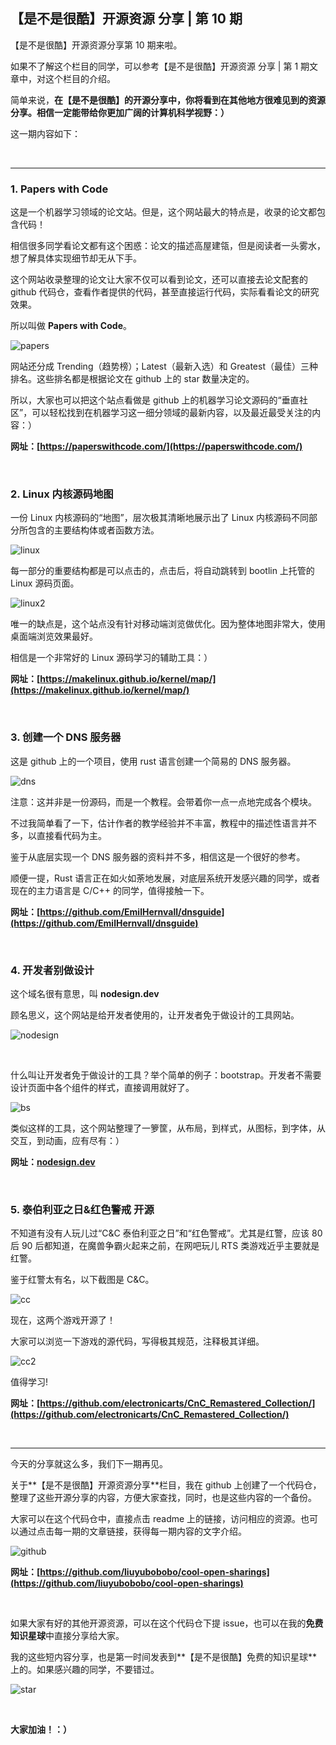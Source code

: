 ## 【是不是很酷】开源资源 分享 | 第 10 期

【是不是很酷】开源资源分享第 10 期来啦。

如果不了解这个栏目的同学，可以参考【是不是很酷】开源资源 分享 | 第 1 期文章中，对这个栏目的介绍。

简单来说，**在【是不是很酷】的开源分享中，你将看到在其他地方很难见到的资源分享。相信一定能带给你更加广阔的计算机科学视野：）**

这一期内容如下：

<br/>

---

### 1. Papers with Code

这是一个机器学习领域的论文站。但是，这个网站最大的特点是，收录的论文都包含代码！

相信很多同学看论文都有这个困惑：论文的描述高屋建瓴，但是阅读者一头雾水，想了解具体实现细节却无从下手。

这个网站收录整理的论文让大家不仅可以看到论文，还可以直接去论文配套的 github 代码仓，查看作者提供的代码，甚至直接运行代码，实际看看论文的研究效果。

所以叫做 **Papers with Code**。

![papers](papers.png)

网站还分成 Trending（趋势榜）；Latest（最新入选）和 Greatest（最佳）三种排名。这些排名都是根据论文在 github 上的 star 数量决定的。

所以，大家也可以把这个站点看做是 github 上的机器学习论文源码的“垂直社区”，可以轻松找到在机器学习这一细分领域的最新内容，以及最近最受关注的内容：）

**网址：[https://paperswithcode.com/](https://paperswithcode.com/)**

<br/>

### 2. Linux 内核源码地图

一份 Linux 内核源码的“地图”，层次极其清晰地展示出了 Linux 内核源码不同部分所包含的主要结构体或者函数方法。

![linux](linux.png)

每一部分的重要结构都是可以点击的，点击后，将自动跳转到 bootlin 上托管的 Linux 源码页面。

![linux2](linux2.png)

唯一的缺点是，这个站点没有针对移动端浏览做优化。因为整体地图非常大，使用桌面端浏览效果最好。

相信是一个非常好的 Linux 源码学习的辅助工具：）

**网址：[https://makelinux.github.io/kernel/map/](https://makelinux.github.io/kernel/map/)**

<br/>

### 3. 创建一个 DNS 服务器

这是 github 上的一个项目，使用 rust 语言创建一个简易的 DNS 服务器。

![dns](dns.png)

注意：这并非是一份源码，而是一个教程。会带着你一点一点地完成各个模块。

不过我简单看了一下，估计作者的教学经验并不丰富，教程中的描述性语言并不多，以直接看代码为主。

鉴于从底层实现一个 DNS 服务器的资料并不多，相信这是一个很好的参考。

顺便一提，Rust 语言正在如火如荼地发展，对底层系统开发感兴趣的同学，或者现在的主力语言是 C/C++ 的同学，值得接触一下。

**网址：[https://github.com/EmilHernvall/dnsguide](https://github.com/EmilHernvall/dnsguide)**

<br/>

### 4. 开发者别做设计

这个域名很有意思，叫 **nodesign.dev**

顾名思义，这个网站是给开发者使用的，让开发者免于做设计的工具网站。

![nodesign](nodesign.png)

<br/>

什么叫让开发者免于做设计的工具？举个简单的例子：bootstrap。开发者不需要设计页面中各个组件的样式，直接调用就好了。

![bs](bs.png)

类似这样的工具，这个网站整理了一箩筐，从布局，到样式，从图标，到字体，从交互，到动画，应有尽有：）

**网址：[nodesign.dev](nodesign.dev)**

<br/>

### 5. 泰伯利亚之日&红色警戒 开源

不知道有没有人玩儿过“C&C 泰伯利亚之日”和“红色警戒”。尤其是红警，应该 80 后 90 后都知道，在魔兽争霸火起来之前，在网吧玩儿 RTS 类游戏近乎主要就是红警。

鉴于红警太有名，以下截图是 C&C。

![cc](cc.jpg)

现在，这两个游戏开源了！

大家可以浏览一下游戏的源代码，写得极其规范，注释极其详细。

![cc2](cc2.png)

值得学习!

**网址：[https://github.com/electronicarts/CnC_Remastered_Collection/](https://github.com/electronicarts/CnC_Remastered_Collection/)**

<br/>

---

今天的分享就这么多，我们下一期再见。

关于**【是不是很酷】开源资源分享**栏目，我在 github 上创建了一个代码仓，整理了这些开源分享的内容，方便大家查找，同时，也是这些内容的一个备份。

大家可以在这个代码仓中，直接点击 readme 上的链接，访问相应的资源。也可以通过点击每一期的文章链接，获得每一期内容的文字介绍。

![github](github.png)

**网址：[https://github.com/liuyubobobo/cool-open-sharings](https://github.com/liuyubobobo/cool-open-sharings)**

<br/>

如果大家有好的其他开源资源，可以在这个代码仓下提 issue，也可以在我的**免费知识星球**中直接分享给大家。

我的这些短内容分享，也是第一时间发表到**【是不是很酷】免费的知识星球**上的。如果感兴趣的同学，不要错过。

![star](star.png)

<br/>

**大家加油！：）**
